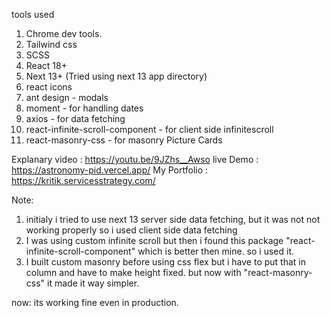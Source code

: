 tools used

1. Chrome dev tools.
2. Tailwind css
3. SCSS
4. React 18+
5. Next 13+ (Tried using next 13 app directory)
6. react icons
7. ant design - modals
8. moment - for handling dates
9. axios - for data fetching
10. react-infinite-scroll-component - for client side infinitescroll
11. react-masonry-css - for masonry Picture Cards

Explanary video : https://youtu.be/9JZhs__Awso
live Demo : https://astronomy-pid.vercel.app/
My Portfolio : https://kritik.servicesstrategy.com/

Note:

1. initialy i tried to use next 13 server side data fetching, but it was not not working properly so i used client side data fetching
2. I was using custom infinite scroll but then i found this package "react-infinite-scroll-component" which is better then mine. so i used it.
3. I built custom masonry before using css flex but i have to put that in column and have to make height fixed. but now with "react-masonry-css" it made it way simpler.

now: its working fine even in production.
